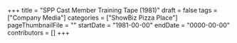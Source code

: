 +++
title = "SPP Cast Member Training Tape (1981)"
draft = false
tags = ["Company Media"]
categories = ["ShowBiz Pizza Place"]
pageThumbnailFile = ""
startDate = "1981-00-00"
endDate = "0000-00-00"
contributors = []
+++
